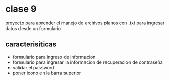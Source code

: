 # clase 9

proyecto para aprender el manejo de archivos planos con .txt para ingresar datos desde un formulario

## caracterisiticas

* formulario para ingreso de informacion
* formulario para ingresar la informacion de recuperacion de contraseña
* validar el password
* poner icono en la barra superior